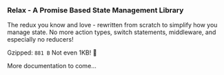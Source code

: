 ### Relax - A Promise Based State Management Library
The redux you know and love - rewritten from scratch to simplify how you manage state. No more action types, switch statements, middleware, and especially no reducers!

Gzipped: `881 B` Not even 1KB! 🎉

More documentation to come...
